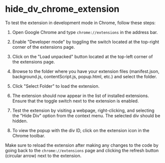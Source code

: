 # hide_dv_chrome_extension

To test the extension in development mode in Chrome, follow these steps:

1. Open Google Chrome and type `chrome://extensions` in the address bar.

2. Enable "Developer mode" by toggling the switch located at the top-right corner of the extensions page.

3. Click on the "Load unpacked" button located at the top-left corner of the extensions page.

4. Browse to the folder where you have your extension files (manifest.json, background.js, contentScript.js, popup.html, etc.) and select the folder.

5. Click "Select Folder" to load the extension.

6. The extension should now appear in the list of installed extensions. Ensure that the toggle switch next to the extension is enabled.

7. Test the extension by visiting a webpage, right-clicking, and selecting the "Hide Div" option from the context menu. The selected div should be hidden.

8. To view the popup with the div ID, click on the extension icon in the Chrome toolbar.


Make sure to reload the extension after making any changes to the code by going back to the `chrome://extensions` page and clicking the refresh button (circular arrow) next to the extension.
